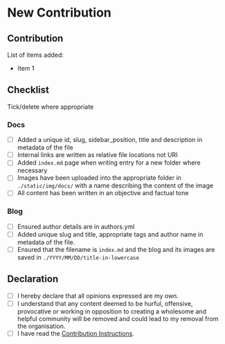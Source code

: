 # New Contribution

## Contribution

List of items added:

- Item 1

## Checklist

Tick/delete where appropriate

### Docs

- [ ] Added a unique id, slug, sidebar_position, title and description in metadata of the file
- [ ] Internal links are written as relative file locations not URI
- [ ] Added `index.md` page when writing entry for a new folder where necessary
- [ ] Images have been uploaded into the appropriate folder in `./static/img/docs/` with a name describing the content of the image
- [ ] All content has been written in an objective and factual tone

### Blog

- [ ] Ensured author details are in authors.yml
- [ ] Added unique slug and title, appropriate tags and author name in metadata of the file.
- [ ] Ensured that the filename is `index.md` and the blog and its images are saved in `./YYYY/MM/DD/title-in-lowercase`

## Declaration

- [ ] I hereby declare that all opinions expressed are my own.
- [ ] I understand that any content deemed to be hurful, offensive, provocative or working in opposition to creating a wholesome and helpful community will be removed and could lead to my removal from the organisation.
- [ ] I have read the [Contribution Instructions](https://github.com/NTU-DSAI/NTU-DSAI.github.io/blob/master/.github/CONTRIBUTING.md).
